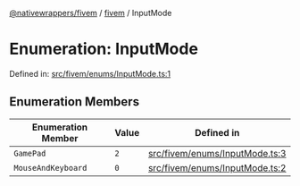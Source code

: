 [@nativewrappers/fivem](../../README.md) / [fivem](../README.md) / InputMode

# Enumeration: InputMode

Defined in: [src/fivem/enums/InputMode.ts:1](https://github.com/nativewrappers/nativewrappers/blob/df8f763f54a2ec439be9cb68f9abf90f9a4d79aa/src/fivem/enums/InputMode.ts#L1)

## Enumeration Members

| Enumeration Member | Value | Defined in |
| ------ | ------ | ------ |
| <a id="gamepad"></a> `GamePad` | `2` | [src/fivem/enums/InputMode.ts:3](https://github.com/nativewrappers/nativewrappers/blob/df8f763f54a2ec439be9cb68f9abf90f9a4d79aa/src/fivem/enums/InputMode.ts#L3) |
| <a id="mouseandkeyboard"></a> `MouseAndKeyboard` | `0` | [src/fivem/enums/InputMode.ts:2](https://github.com/nativewrappers/nativewrappers/blob/df8f763f54a2ec439be9cb68f9abf90f9a4d79aa/src/fivem/enums/InputMode.ts#L2) |
